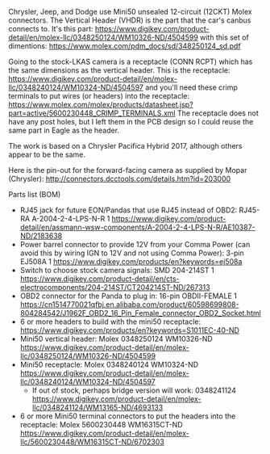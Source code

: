 Chrysler, Jeep, and Dodge use Mini50 unsealed 12-circuit (12CKT) Molex connectors.
The Vertical Header (VHDR) is the part that the car's canbus connects to. It's this part: https://www.digikey.com/product-detail/en/molex-llc/0348250124/WM10326-ND/4504599
with this set of dimentions: https://www.molex.com/pdm_docs/sd/348250124_sd.pdf

Going to the stock-LKAS camera is a receptacle (CONN RCPT) which has the same dimensions as the vertical header.
This is the receptacle: https://www.digikey.com/product-detail/en/molex-llc/0348240124/WM10324-ND/4504597
and you'll need these crimp terminals to put wires (or headers) into the receptacle: https://www.molex.com/molex/products/datasheet.jsp?part=active/5600230448_CRIMP_TERMINALS.xml
The receptacle does not have any post holes, but I left them in the PCB design so I could reuse the same part in Eagle as the header.

The work is based on a Chrysler Pacifica Hybrid 2017, although others appear to be the same.

Here is the pin-out for the forward-facing camera as supplied by Mopar (Chrysler): http://connectors.dcctools.com/details.htm?id=203000

Parts list (BOM)
* RJ45 jack for future EON/Pandas that use RJ45 instead of OBD2: RJ45-RA	A-2004-2-4-LPS-N-R	1	https://www.digikey.com/product-detail/en/assmann-wsw-components/A-2004-2-4-LPS-N-R/AE10387-ND/2183638
* Power barrel connector to provide 12V from your Comma Power (can avoid this by wiring IGN to 12V and not using Comma Power): 3-pin	EJ508A	1	https://www.digikey.com/products/en?keywords=ej508a
* Switch to choose stock camera signals: SMD	204-214ST	1 https://www.digikey.com/product-detail/en/cts-electrocomponents/204-214ST/CT204214ST-ND/267313
* OBD2 connector for the Panda to plug in: 16-pin	OBDII-FEMALE	1	https://cn1514770021qfbj.en.alibaba.com/product/60598699808-804284542/J1962F_OBD2_16_Pin_Female_connector_OBD2_Socket.html
* 6 or more headers to build with the mini50 receptacle: https://www.digikey.com/products/en?keywords=S1011EC-40-ND
* Mini50 vertical header: Molex 0348250124 WM10326-ND https://www.digikey.com/product-detail/en/molex-llc/0348250124/WM10326-ND/4504599
* Mini50 receptacle: Molex 0348240124 WM10324-ND https://www.digikey.com/product-detail/en/molex-llc/0348240124/WM10324-ND/4504597
  * If out of stock, perhaps bridge version will work: 0348241124 https://www.digikey.com/product-detail/en/molex-llc/0348241124/WM13165-ND/4693133
* 6 or more Mini50 terminal connectors to put the headers into the receptacle: Molex 5600230448 WM16315CT-ND https://www.digikey.com/product-detail/en/molex-llc/5600230448/WM16315CT-ND/6702303
